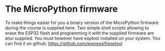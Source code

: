 # The MicroPython firmware
To make things easier for you a binary version of the MicroPython firmware
during the course is supplied here. Two simple shell scripts allowing to
erase the ESP32 flash and programming it with the supplied firmware are
also supplied. You must however have esptool installed on your system. You can
find it on github: https://github.com/espressif/esptool

